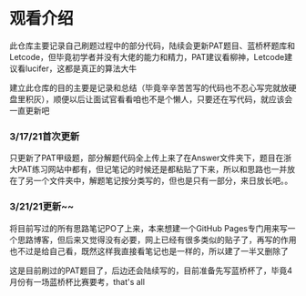 # 观看介绍

此仓库主要记录自己刷题过程中的部分代码，陆续会更新PAT题目、蓝桥杯题库和Letcode，但毕竟初学者并没有大佬的能力和精力，PAT建议看柳神，Letcode建议看lucifer，这都是真正的算法大牛

建立此仓库的目的主要是记录和总结（毕竟辛辛苦苦写的代码也不忍心写完就放硬盘里积灰），顺便以后让面试官看看咱也不是个懒人，只要还在写代码，就应该会一直更新吧


### 3/17/21首次更新

只更新了PAT甲级题，部分解题代码全上传上来了在Answer文件夹下，题目在浙大PAT练习网站中都有，但记笔记的时候还是都粘贴了下来，所以和思路也一并放在了另一个文件夹中，解题笔记按分类写的，但也是只有一部分，来日放长吧。。

### 3/21/21更新~~

将目前写过的所有思路笔记PO了上来，本来想建一个GitHub Pages专门用来写一个思路博客，但后来又觉得没有必要，网上已经有很多类似的贴子了，再写的作用也不过是给自己看，既然这样我直接看笔记也是一样的，所以建了一半又删除了

这是目前刷过的PAT题目了，后边还会陆续写的，目前准备先写蓝桥杯了，毕竟4月份有一场蓝桥杯比赛要考，that's all
